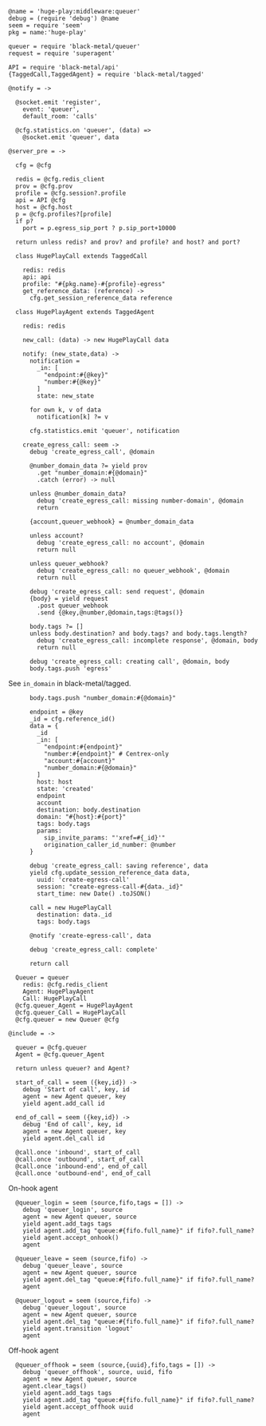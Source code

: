     @name = 'huge-play:middleware:queuer'
    debug = (require 'debug') @name
    seem = require 'seem'
    pkg = name:'huge-play'

    queuer = require 'black-metal/queuer'
    request = require 'superagent'

    API = require 'black-metal/api'
    {TaggedCall,TaggedAgent} = require 'black-metal/tagged'

    @notify = ->

      @socket.emit 'register',
        event: 'queuer',
        default_room: 'calls'

      @cfg.statistics.on 'queuer', (data) =>
        @socket.emit 'queuer', data

    @server_pre = ->

      cfg = @cfg

      redis = @cfg.redis_client
      prov = @cfg.prov
      profile = @cfg.session?.profile
      api = API @cfg
      host = @cfg.host
      p = @cfg.profiles?[profile]
      if p?
        port = p.egress_sip_port ? p.sip_port+10000

      return unless redis? and prov? and profile? and host? and port?

      class HugePlayCall extends TaggedCall

        redis: redis
        api: api
        profile: "#{pkg.name}-#{profile}-egress"
        get_reference_data: (reference) ->
          cfg.get_session_reference_data reference

      class HugePlayAgent extends TaggedAgent

        redis: redis

        new_call: (data) -> new HugePlayCall data

        notify: (new_state,data) ->
          notification =
            _in: [
              "endpoint:#{@key}"
              "number:#{@key}"
            ]
            state: new_state

          for own k, v of data
            notification[k] ?= v

          cfg.statistics.emit 'queuer', notification

        create_egress_call: seem ->
          debug 'create_egress_call', @domain

          @number_domain_data ?= yield prov
            .get "number_domain:#{@domain}"
            .catch (error) -> null

          unless @number_domain_data?
            debug 'create_egress_call: missing number-domain', @domain
            return

          {account,queuer_webhook} = @number_domain_data

          unless account?
            debug 'create_egress_call: no account', @domain
            return null

          unless queuer_webhook?
            debug 'create_egress_call: no queuer_webhook', @domain
            return null

          debug 'create_egress_call: send request', @domain
          {body} = yield request
            .post queuer_webhook
            .send {@key,@number,@domain,tags:@tags()}

          body.tags ?= []
          unless body.destination? and body.tags? and body.tags.length?
            debug 'create_egress_call: incomplete response', @domain, body
            return null

          debug 'create_egress_call: creating call', @domain, body
          body.tags.push 'egress'

See `in_domain` in black-metal/tagged.

          body.tags.push "number_domain:#{@domain}"

          endpoint = @key
          _id = cfg.reference_id()
          data = {
            _id
            _in: [
              "endpoint:#{endpoint}"
              "number:#{endpoint}" # Centrex-only
              "account:#{account}"
              "number_domain:#{@domain}"
            ]
            host: host
            state: 'created'
            endpoint
            account
            destination: body.destination
            domain: "#{host}:#{port}"
            tags: body.tags
            params:
              sip_invite_params: "'xref=#{_id}'"
              origination_caller_id_number: @number
          }

          debug 'create_egress_call: saving reference', data
          yield cfg.update_session_reference_data data,
            uuid: 'create-egress-call'
            session: "create-egress-call-#{data._id}"
            start_time: new Date() .toJSON()

          call = new HugePlayCall
            destination: data._id
            tags: body.tags

          @notify 'create-egress-call', data

          debug 'create_egress_call: complete'

          return call

      Queuer = queuer
        redis: @cfg.redis_client
        Agent: HugePlayAgent
        Call: HugePlayCall
      @cfg.queuer_Agent = HugePlayAgent
      @cfg.queuer_Call = HugePlayCall
      @cfg.queuer = new Queuer @cfg

    @include = ->

      queuer = @cfg.queuer
      Agent = @cfg.queuer_Agent

      return unless queuer? and Agent?

      start_of_call = seem ({key,id}) ->
        debug 'Start of call', key, id
        agent = new Agent queuer, key
        yield agent.add_call id

      end_of_call = seem ({key,id}) ->
        debug 'End of call', key, id
        agent = new Agent queuer, key
        yield agent.del_call id

      @call.once 'inbound', start_of_call
      @call.once 'outbound', start_of_call
      @call.once 'inbound-end', end_of_call
      @call.once 'outbound-end', end_of_call

On-hook agent

      @queuer_login = seem (source,fifo,tags = []) ->
        debug 'queuer_login', source
        agent = new Agent queuer, source
        yield agent.add_tags tags
        yield agent.add_tag "queue:#{fifo.full_name}" if fifo?.full_name?
        yield agent.accept_onhook()
        agent

      @queuer_leave = seem (source,fifo) ->
        debug 'queuer_leave', source
        agent = new Agent queuer, source
        yield agent.del_tag "queue:#{fifo.full_name}" if fifo?.full_name?
        agent

      @queuer_logout = seem (source,fifo) ->
        debug 'queuer_logout', source
        agent = new Agent queuer, source
        yield agent.del_tag "queue:#{fifo.full_name}" if fifo?.full_name?
        yield agent.transition 'logout'
        agent

Off-hook agent

      @queuer_offhook = seem (source,{uuid},fifo,tags = []) ->
        debug 'queuer_offhook', source, uuid, fifo
        agent = new Agent queuer, source
        agent.clear_tags()
        yield agent.add_tags tags
        yield agent.add_tag "queue:#{fifo.full_name}" if fifo?.full_name?
        yield agent.accept_offhook uuid
        agent
